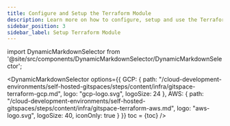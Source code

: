 ```yaml
---
title: Configure and Setup the Terraform Module
description: Learn more on how to configure, setup and use the Terraform Module. 
sidebar_position: 3
sidebar_label: Setup Terraform Module
---
```


import DynamicMarkdownSelector from '@site/src/components/DynamicMarkdownSelector/DynamicMarkdownSelector';

<DynamicMarkdownSelector
  options={{
    GCP: {
      path: "/cloud-development-environments/self-hosted-gitspaces/steps/content/infra/gitspace-terraform-gcp.md",
      logo: "gcp-logo.svg",
      logoSize: 24
    },
    AWS: {
      path: "/cloud-development-environments/self-hosted-gitspaces/steps/content/infra/gitspace-terraform-aws.md",
      logo: "aws-logo.svg",
      logoSize: 40,
      iconOnly: true
    }
  }}
  toc = {toc}
/>